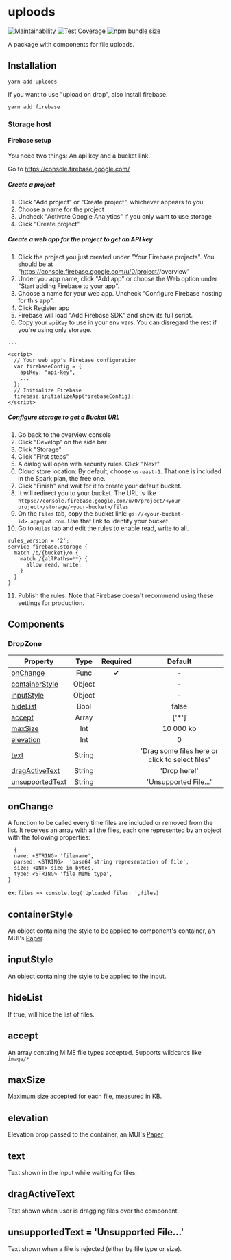 # uploods

[![Maintainability](https://api.codeclimate.com/v1/badges/18fbd22734bcc645f72b/maintainability)](https://codeclimate.com/github/SeasonedSoftware/uploods/maintainability)
[![Test Coverage](https://api.codeclimate.com/v1/badges/18fbd22734bcc645f72b/test_coverage)](https://codeclimate.com/github/SeasonedSoftware/uploods/test_coverage)
![npm bundle size](https://img.shields.io/bundlephobia/min/uploods)

A package with components for file uploads.

## Installation

```
yarn add uploods
```

If you want to use "upload on drop", also install firebase.
```
yarn add firebase
```

### Storage host

#### Firebase setup

You need two things: An api key and a bucket link.

Go to https://console.firebase.google.com/

##### Create a project
1. Click "Add project" or "Create project", whichever appears to you
2. Choose a name for the project
3. Uncheck "Activate Google Analytics" if you only want to use storage
4. Click "Create project"

##### Create a web app for the project to get an API key
1. Click the project you just created under "Your Firebase projects". You should be at "https://console.firebase.google.com/u/0/project/<your-project>/overview"
2. Under you app name, click "Add app" or choose the Web option under "Start adding Firebase to your app".
3. Choose a name for your web app. Uncheck "Configure Firebase hosting for this app".
4. Click Register app
5. Firebase will load "Add Firebase SDK" and show its full script.
6. Copy your `apiKey` to use in your env vars. You can disregard the rest if you're using only storage.
  
```
...

<script>
  // Your web app's Firebase configuration
  var firebaseConfig = {
    apiKey: "api-key",
    ...
  };
  // Initialize Firebase
  firebase.initializeApp(firebaseConfig);
</script>
```

##### Configure storage to get a Bucket URL
1. Go back to the overview console
2. Click "Develop" on the side bar
3. Click "Storage"
4. Click "First steps"
5. A dialog will open with security rules. Click "Next".
6. Cloud store location: By default, choose `us-east-1`. That one is included in the Spark plan, the free one.
7. Click "Finish" and wait for it to create your default bucket.
8. It will redirect you to your bucket. The URL is like `https://console.firebase.google.com/u/0/project/<your-project>/storage/<your-bucket>/files`
9. On the `Files` tab, copy the bucket link: `gs://<your-bucket-id>.appspot.com`. Use that link to identify your bucket.
10. Go to `Rules` tab and edit the rules to enable read, write to all.
```
rules_version = '2';
service firebase.storage {
  match /b/{bucket}/o {
    match /{allPaths=**} {
      allow read, write;
    }
  }
}
```
11. Publish the rules. Note that Firebase doesn't recommend using these settings for production.

## Components

### DropZone

| Property                            |  Type  | Required |                     Default                     |
| ----------------------------------- | :----: | :------: | :---------------------------------------------: |
| [onChange](#onchange)               |  Func  |    ✔     |                        -                        |
| [containerStyle](#containerstyle)   | Object |          |                        -                        |
| [inputStyle](#inputstyle)           | Object |          |                        -                        |
| [hideList](#hidelist)               |  Bool  |          |                      false                      |
| [accept](#accept)                   | Array  |          |                      ['*']                      |
| [maxSize](#maxsize)                 |  Int   |          |                    10 000 kb                    |
| [elevation](#elevation)             |  Int   |          |                        0                        |
| [text](#text)                       | String |          | 'Drag some files here or click to select files' |
| [dragActiveText](#dragactivetext)   | String |          |                  'Drop here!'                   |
| [unsupportedText](#unsupportedtext) | String |          |              'Unsupported File...'              |

## onChange

A function to be called every time files are included or removed from the list. It receives an array with all the files, each one represented by an object with the following properties:

```
  {
  name: <STRING> 'filename',
  parsed: <STRING>  'base64 string representation of file',
  size: <INT> size in bytes,
  type: <STRING> 'file MIME type',
}
```

ex: `files => console.log('Uploaded files: ',files)`

## containerStyle

An object containing the style to be applied to component's container, an MUI's [Paper](https://material-ui.com/components/paper/).

## inputStyle

An object containing the style to be applied to the input.

## hideList

If true, will hide the list of files.

## accept

An array containg MIME file types accepted. Supports wildcards like `image/*`

## maxSize

Maximum size accepted for each file, measured in KB.

## elevation

Elevation prop passed to the container, an MUI's [Paper](https://material-ui.com/components/paper/)

## text

Text shown in the input while waiting for files.

## dragActiveText

Text shown when user is dragging files over the component.

## unsupportedText = 'Unsupported File...'

Text shown when a file is rejected (either by file type or size).

```

```

